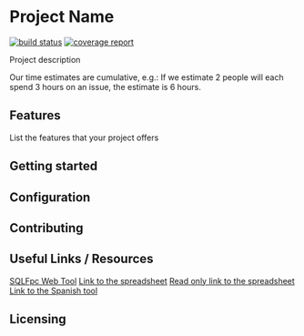 # Project Name

<!---
e.g. https://gitlab.ewi.tudelft.nl/TI2806/2018-2019/CS/CP19-CS-01/cool-project/badges/master/pipeline.svg
--->

[![build status](https://gitlab.ewi.tudelft.nl/TI2806/2018-2019/ST/cp19-st-01/st-01/badges/master/pipeline.svg)](https://gitlab.ewi.tudelft.nl/TI2806/2018-2019/ST/cp19-st-01/st-01/commits/master)
[![coverage report](https://gitlab.ewi.tudelft.nl/TI2806/2018-2019/ST/cp19-st-01/st-01/badges/master/coverage.svg)](https://gitlab.ewi.tudelft.nl/TI2806/2018-2019/ST/cp19-st-01/st-01/commits/master)

Project description

Our time estimates are cumulative, e.g.: If we estimate 2 people will each spend 3 hours on an issue, the estimate is 6 hours.

## Features

List the features that your project offers

## Getting started

<!---

This section should contain installation, testing, and running instructions for people who want to get started with the project.

- These instructions should work on a clean system.
- These instructions should work without having to install an IDE.
- You can specify that the user should have a certain operating system.

--->

## Configuration

<!---

Most projects have properties that can be changed based on the desire of the user or system that it runs on. Thing about properties like:
- credentials
- database configuration
- file paths
- key bindings

Your project might also have different functionalities that can be turned on/off or have a development/debug window.

These configuration values/key maps should be listed in this section.

--->

## Contributing

<!---

Every project has their own set of best practices and conventions. In this section, you should specify what these are for your project, so others who want to contribute to your project know what to expect.

- What kind of code style to use?
- How to write commits and do branching?
- How to keep in touch with the team?

--->

## Useful Links / Resources

[SQLFpc Web Tool](https://in2test.lsi.uniovi.es/sqlfpc/SQLFpcWeb.aspx)
[Link to the spreadsheet](https://docs.google.com/spreadsheets/d/1MvCkE1jT9OSuqwx1zA13ZczDIyj6YJizuWKqK0SITdY/edit#gid=0)
[Read only link to the spreadsheet](https://docs.google.com/spreadsheets/d/1MvCkE1jT9OSuqwx1zA13ZczDIyj6YJizuWKqK0SITdY/edit?usp=sharing)  
[Link to the Spanish tool](https://in2test.lsi.uniovi.es/sqlfpc/SQLFpcWeb.aspx)

## Licensing

<!---

Describe and specify your license which should be located in LICENSE.md

--->
